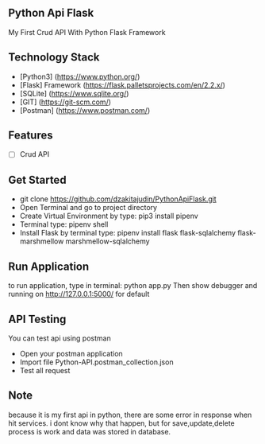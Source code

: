 ## Python Api Flask
My First Crud API With Python Flask Framework

## Technology Stack
- [Python3] (https://www.python.org/)
- [Flask] Framework (https://flask.palletsprojects.com/en/2.2.x/)
- [SQLite] (https://www.sqlite.org/)
- [GIT] (https://git-scm.com/)
- [Postman] (https://www.postman.com/)

## Features
- [ ] Crud API

## Get Started
- git clone https://github.com/dzakitajudin/PythonApiFlask.git
- Open Terminal and go to project directory
- Create Virtual Environment by type: pip3 install pipenv
- Terminal type: pipenv shell
- Install Flask by terminal type: pipenv install flask flask-sqlalchemy flask-marshmellow marshmellow-sqlalchemy

## Run Application
to run application, type in terminal: python app.py
Then show debugger and running on http://127.0.0.1:5000/ for default

## API Testing
You can test api using postman
- Open your postman application
- Import file Python-API.postman_collection.json
- Test all request

## Note
because it is my first api in python, there are some error in response when hit services.
i dont know why that happen, but for save,update,delete process is work and data was stored in database.

